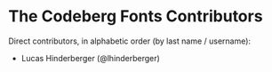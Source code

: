 # The Codeberg Fonts Contributors

Direct contributors, in alphabetic order (by last name / username):

- Lucas Hinderberger (@lhinderberger)
